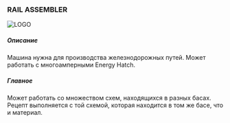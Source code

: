 ### RAIL ASSEMBLER

![LOGO](https://gtimpact.space/media/gregtech/RailAssembler.png)

##### Описание

Машина нужна для производства железнодорожных путей. Может работать с многоамперными Energy Hatch.

##### Главное

Может работать со множеством схем, находящихся в разных басах. Рецепт выполняется с той схемой, которая находится в том же басе, что и материал.

